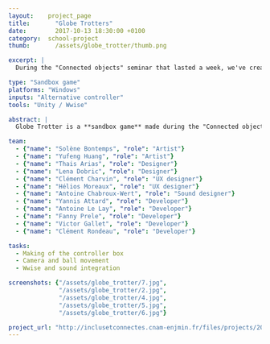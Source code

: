 ```yaml
---
layout:    project_page
title:  	 "Globe Trotters"
date:   	 2017-10-13 18:30:00 +0100
category:  school-project
thumb: 		 /assets/globe_trotter/thumb.png

excerpt: |
  During the "Connected objects" seminar that lasted a week, we've created a game that can be played withn an alternative controller.

type: "Sandbox game"
platforms: "Windows"
inputs: "Alternative controller"
tools: "Unity / Wwise"

abstract: |
  Globe Trotter is a **sandbox game** made during the "Connected objects" seminar that lasted a week. We wanted to create an installation that generate a procedurally generated music when scanning the Mondrian's painting colored cells.

team:
  - {"name": "Solène Bontemps", "role": "Artist"}
  - {"name": "Yufeng Huang", "role": "Artist"}
  - {"name": "Thais Arias", "role": "Designer"}
  - {"name": "Lena Dobric", "role": "Designer"}
  - {"name": "Clément Charvin", "role": "UX designer"}
  - {"name": "Hélios Moreaux", "role": "UX designer"}
  - {"name": "Antoine Chabroux-Wert", "role": "Sound designer"}
  - {"name": "Yannis Attard", "role": "Developer"}
  - {"name": "Antoine Le Lay", "role": "Developer"}
  - {"name": "Fanny Prele", "role": "Developer"}
  - {"name": "Victor Gallet", "role": "Developer"}
  - {"name": "Clément Rondeau", "role": "Developer"}

tasks:
  - Making of the controller box
  - Camera and ball movement
  - Wwise and sound integration

screenshots: {"/assets/globe_trotter/7.jpg",
              "/assets/globe_trotter/2.jpg",
              "/assets/globe_trotter/4.jpg",
              "/assets/globe_trotter/5.jpg",
              "/assets/globe_trotter/6.jpg"}

project_url: "http://inclusetconnectes.cnam-enjmin.fr/files/projects/2017/full_projects/globetrotteur.html"
---
```

